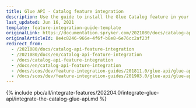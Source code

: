 ```yaml
---
title: Glue API - Catalog feature integration
description: Use the guide to install the Glue Catalog feature in your project.
last_updated: Jun 16, 2021
template: feature-integration-guide-template
originalLink: https://documentation.spryker.com/2021080/docs/catalog-api-feature-integration
originalArticleId: 8e4c8246-966e-4f6f-b8e8-6e76cc2af23f
redirect_from:
  - /2021080/docs/catalog-api-feature-integration
  - /2021080/docs/en/catalog-api-feature-integration
  - /docs/catalog-api-feature-integration
  - /docs/en/catalog-api-feature-integration
  - /docs/scos/dev/feature-integration-guides/201811.0/glue-api/glue-api-catalog-feature-integration.html
  - /docs/scos/dev/feature-integration-guides/201903.0/glue-api/glue-api-catalog-feature-integration.html
---
```


{% include pbc/all/integrate-features/202204.0/integrate-glue-api/integrate-the-catalog-glue-api.md %} <!-- To edit, see /_includes/pbc/all/integrate-features/202204.0/integrate-glue-api/integrate-the-catalog-glue-api.md -->
